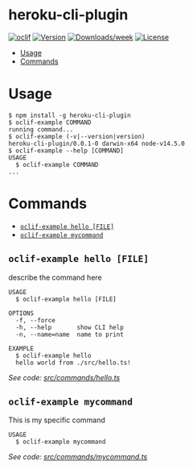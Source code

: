 heroku-cli-plugin
=================



[![oclif](https://img.shields.io/badge/cli-oclif-brightgreen.svg)](https://oclif.io)
[![Version](https://img.shields.io/npm/v/heroku-cli-plugin.svg)](https://npmjs.org/package/heroku-cli-plugin)
[![Downloads/week](https://img.shields.io/npm/dw/heroku-cli-plugin.svg)](https://npmjs.org/package/heroku-cli-plugin)
[![License](https://img.shields.io/npm/l/heroku-cli-plugin.svg)](https://github.com/hongxiaops/heroku-cli-plugin/blob/master/package.json)

<!-- toc -->
* [Usage](#usage)
* [Commands](#commands)
<!-- tocstop -->
# Usage
<!-- usage -->
```sh-session
$ npm install -g heroku-cli-plugin
$ oclif-example COMMAND
running command...
$ oclif-example (-v|--version|version)
heroku-cli-plugin/0.0.1-0 darwin-x64 node-v14.5.0
$ oclif-example --help [COMMAND]
USAGE
  $ oclif-example COMMAND
...
```
<!-- usagestop -->
# Commands
<!-- commands -->
* [`oclif-example hello [FILE]`](#oclif-example-hello-file)
* [`oclif-example mycommand`](#oclif-example-mycommand)

## `oclif-example hello [FILE]`

describe the command here

```
USAGE
  $ oclif-example hello [FILE]

OPTIONS
  -f, --force
  -h, --help       show CLI help
  -n, --name=name  name to print

EXAMPLE
  $ oclif-example hello
  hello world from ./src/hello.ts!
```

_See code: [src/commands/hello.ts](https://github.com/hongxiaops/heroku-cli-plugin/blob/v0.0.1-0/src/commands/hello.ts)_

## `oclif-example mycommand`

This is my specific command

```
USAGE
  $ oclif-example mycommand
```

_See code: [src/commands/mycommand.ts](https://github.com/hongxiaops/heroku-cli-plugin/blob/v0.0.1-0/src/commands/mycommand.ts)_
<!-- commandsstop -->
